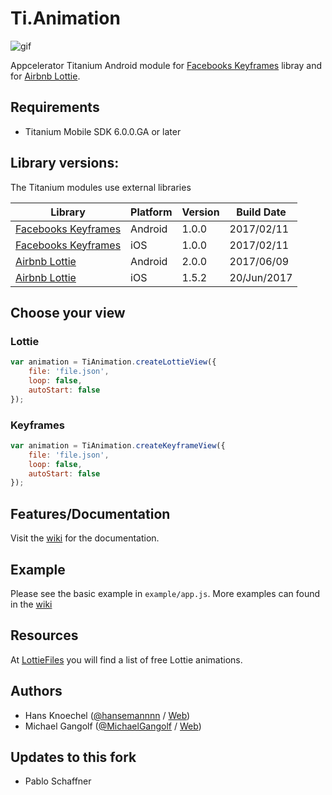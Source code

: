 # Ti.Animation

![gif](animation.gif)

Appcelerator Titanium Android module for [Facebooks Keyframes](https://github.com/facebookincubator/Keyframes) libray and for [Airbnb Lottie](https://github.com/airbnb/lottie-android). 

## Requirements
- Titanium Mobile SDK 6.0.0.GA or later

## Library versions:
The Titanium modules use external libraries

|Library|Platform|Version|Build Date|
|---|---|---|---|
| [Facebooks Keyframes](https://github.com/facebookincubator/Keyframes) | Android | 1.0.0 | 2017/02/11 |
| [Facebooks Keyframes](https://github.com/facebookincubator/Keyframes) | iOS | 1.0.0 | 2017/02/11 |
| [Airbnb Lottie](https://github.com/airbnb/lottie-android) | Android | 2.0.0 | 2017/06/09 |
| [Airbnb Lottie](https://github.com/airbnb/lottie-ios) | iOS | 1.5.2 | 20/Jun/2017 |


## Choose your view
### Lottie
```js
var animation = TiAnimation.createLottieView({
    file: 'file.json',
    loop: false,
    autoStart: false
});
```
### Keyframes
```js
var animation = TiAnimation.createKeyframeView({
    file: 'file.json',
    loop: false,
    autoStart: false
});
```

## Features/Documentation
Visit the [wiki](https://github.com/m1ga/ti.animation/wiki) for the documentation.

## Example
Please see the basic example in `example/app.js`. More examples can found in the [wiki](https://github.com/m1ga/ti.animation/wiki)

## Resources
At [LottieFiles](http://www.lottiefiles.com/) you will find a list of free Lottie animations.

Authors
---------------
- Hans Knoechel ([@hansemannnn](https://twitter.com/hansemannnn) / [Web](http://hans-knoechel.de))
- Michael Gangolf ([@MichaelGangolf](https://twitter.com/MichaelGangolf) / [Web](http://migaweb.de))

Updates to this fork
----------------------
- Pablo Schaffner